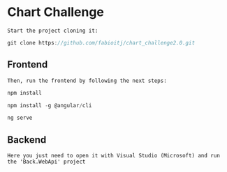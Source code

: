# Chart Challenge

`Start the project cloning it:`
```js
git clone https://github.com/fabioitj/chart_challenge2.0.git
```
## Frontend
`Then, run the frontend by following the next steps:`
```js
npm install
```
```js
npm install -g @angular/cli
```
```js
ng serve
```

## Backend
`Here you just need to open it with Visual Studio (Microsoft) and run the 'Back.WebApi' project`
